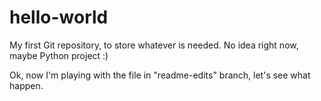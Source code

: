 # hello-world
My first Git repository, to store whatever is needed. No idea right now, maybe Python project :)

Ok, now I'm playing with the file in "readme-edits" branch, let's see what happen.
